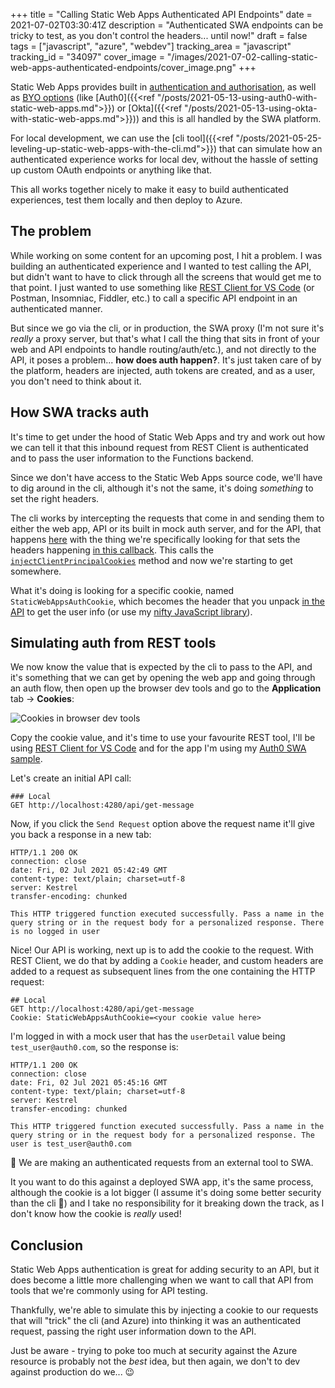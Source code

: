 +++
title = "Calling Static Web Apps Authenticated API Endpoints"
date = 2021-07-02T03:30:41Z
description = "Authenticated SWA endpoints can be tricky to test, as you don't control the headers... until now!"
draft = false
tags = ["javascript", "azure", "webdev"]
tracking_area = "javascript"
tracking_id = "34097"
cover_image = "/images/2021-07-02-calling-static-web-apps-authenticated-endpoints/cover_image.png"
+++

Static Web Apps provides built in [authentication and authorisation](https://docs.microsoft.com/azure/static-web-apps/authentication-authorization?{{<cda>}}), as well as [BYO options](https://docs.microsoft.com/azure/static-web-apps/authentication-custom?tabs=aad&{{<cda>}}) (like [Auth0]({{<ref "/posts/2021-05-13-using-auth0-with-static-web-apps.md">}}) or [Okta]({{<ref "/posts/2021-05-13-using-okta-with-static-web-apps.md">}})) and this is all handled by the SWA platform.

For local development, we can use the [cli tool]({{<ref "/posts/2021-05-25-leveling-up-static-web-apps-with-the-cli.md">}}) that can simulate how an authenticated experience works for local dev, without the hassle of setting up custom OAuth endpoints or anything like that.

This all works together nicely to make it easy to build authenticated experiences, test them locally and then deploy to Azure.

## The problem

While working on some content for an upcoming post, I hit a problem. I was building an authenticated experience and I wanted to test calling the API, but didn't want to have to click through all the screens that would get me to that point. I just wanted to use something like [REST Client for VS Code](https://marketplace.visualstudio.com/items?itemName=humao.rest-client&{{<cda>}}) (or Postman, Insomniac, Fiddler, etc.) to call a specific API endpoint in an authenticated manner.

But since we go via the cli, or in production, the SWA proxy (I'm not sure it's _really_ a proxy server, but that's what I call the thing that sits in front of your web and API endpoints to handle routing/auth/etc.), and not directly to the API, it poses a problem... **how does auth happen?**. It's just taken care of by the platform, headers are injected, auth tokens are created, and as a user, you don't need to think about it.

## How SWA tracks auth

It's time to get under the hood of Static Web Apps and try and work out how we can tell it that this inbound request from REST Client is authenticated and to pass the user information to the Functions backend.

Since we don't have access to the Static Web Apps source code, we'll have to dig around in the cli, although it's not the same, it's doing _something_ to set the right headers.

The cli works by intercepting the requests that come in and sending them to either the web app, API or its built in mock auth server, and for the API, that happens [here](https://github.com/Azure/static-web-apps-cli/blob/main/src/msha/handlers/function.handler.ts#L50) with the thing we're specifically looking for that sets the headers happening [in this callback](https://github.com/Azure/static-web-apps-cli/blob/main/src/msha/handlers/function.handler.ts#L71-L74). This calls the [`injectClientPrincipalCookies`](https://github.com/Azure/static-web-apps-cli/blob/main/src/msha/handlers/function.handler.ts#L28-L48) method and now we're starting to get somewhere.

What it's doing is looking for a specific cookie, named `StaticWebAppsAuthCookie`, which becomes the header that you unpack [in the API](https://docs.microsoft.com/azure/static-web-apps/user-information?tabs=javascript&{{<cda>}}#api-functions) to get the user info (or use my [nifty JavaScript library](https://github.com/aaronpowell/azure-static-web-apps-api-auth)).

## Simulating auth from REST tools

We now know the value that is expected by the cli to pass to the API, and it's something that we can get by opening the web app and going through an auth flow, then open up the browser dev tools and go to the **Application** tab -> **Cookies**:

![Cookies in browser dev tools](/images/2021-07-02-calling-static-web-apps-authenticated-endpoints/01.png)

Copy the cookie value, and it's time to use your favourite REST tool, I'll be using [REST Client for VS Code](https://marketplace.visualstudio.com/items?itemName=humao.rest-client&{{<cda>}}) and for the app I'm using my [Auth0 SWA sample](https://github.com/aaronpowell/swa-custom-auth-auth0).

Let's create an initial API call:

```
### Local
GET http://localhost:4280/api/get-message
```

Now, if you click the `Send Request` option above the request name it'll give you back a response in a new tab:

```
HTTP/1.1 200 OK
connection: close
date: Fri, 02 Jul 2021 05:42:49 GMT
content-type: text/plain; charset=utf-8
server: Kestrel
transfer-encoding: chunked

This HTTP triggered function executed successfully. Pass a name in the query string or in the request body for a personalized response. There is no logged in user
```

Nice! Our API is working, next up is to add the cookie to the request. With REST Client, we do that by adding a `Cookie` header, and custom headers are added to a request as subsequent lines from the one containing the HTTP request:

```
## Local
GET http://localhost:4280/api/get-message
Cookie: StaticWebAppsAuthCookie=<your cookie value here>
```

I'm logged in with a mock user that has the `userDetail` value being `test_user@auth0.com`, so the response is:

```
HTTP/1.1 200 OK
connection: close
date: Fri, 02 Jul 2021 05:45:16 GMT
content-type: text/plain; charset=utf-8
server: Kestrel
transfer-encoding: chunked

This HTTP triggered function executed successfully. Pass a name in the query string or in the request body for a personalized response. The user is test_user@auth0.com
```

🎉 We are making an authenticated requests from an external tool to SWA.

It you want to do this against a deployed SWA app, it's the same process, although the cookie is a lot bigger (I assume it's doing some better security than the cli 🤣) and I take no responsibility for it breaking down the track, as I don't know how the cookie is _really_ used!

## Conclusion

Static Web Apps authentication is great for adding security to an API, but it does become a little more challenging when we want to call that API from tools that we're commonly using for API testing.

Thankfully, we're able to simulate this by injecting a cookie to our requests that will "trick" the cli (and Azure) into thinking it was an authenticated request, passing the right user information down to the API.

Just be aware - trying to poke too much at security against the Azure resource is probably not the _best_ idea, but then again, we don't to dev against production do we... 😉
